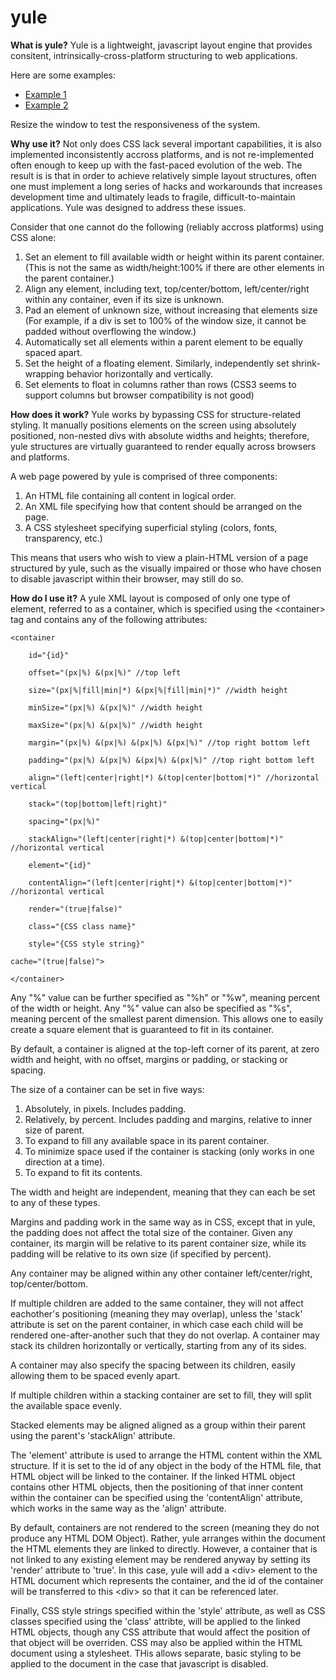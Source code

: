 yule
====

<b>What is yule?</b>
Yule is a lightweight, javascript layout engine that provides consitent, intrinsically-cross-platform structuring to web applications.

Here are some examples:
<ul>
<li><a href="https://scratchspace.org/yule/example/index.html">Example 1</a></li>
<li><a href="https://scratchspace.org/yule/example/stacktest.html">Example 2</a></li>
</ul>

Resize the window to test the responsiveness of the system.

<b>Why use it?</b>
Not only does CSS lack several important capabilities, it is also implemented inconsistently accross platforms, and is not re-implemented often enough to keep up with the fast-paced evolution of the web. The result is is that in order to achieve relatively simple layout structures, often one must implement a long series of hacks and workarounds that increases development time and ultimately leads to fragile, difficult-to-maintain applications. Yule was designed to address these issues.

Consider that one cannot do the following (reliably accross platforms) using CSS alone:

 1. Set an element to fill available width or height within its parent container. (This is not the same as width/height:100% if there are other elements in the parent container.)
 2. Align any element, including text, top/center/bottom, left/center/right within any container, even if its size is unknown.
 3. Pad an element of unknown size, without increasing that elements size (For example, if a div is set to 100% of the window size, it cannot be padded without overflowing the window.)
 4. Automatically set all elements within a parent element to be equally spaced apart.
 5. Set the height of a floating element. Similarly, independently set shrink-wrapping behavior horizontally and vertically.
 6. Set elements to float in columns rather than rows (CSS3 seems to support columns but browser compatibility is not good)


<b>How does it work?</b>
Yule works by bypassing CSS for structure-related styling. It manually positions elements on the screen using absolutely positioned, non-nested divs with absolute widths and heights; therefore, yule structures are virtually guaranteed to render equally across browsers and platforms.

A web page powered by yule is comprised of three components:

1. An HTML file containing all content in logical order.
2. An XML file specifying how that content should be arranged on the page.
3. A CSS stylesheet specifying superficial styling (colors, fonts, transparency, etc.)

This means that users who wish to view a plain-HTML version of a page structured by yule, such as the visually impaired or those who have chosen to disable javascript within their browser, may still do so.


<b>How do I use it?</b>
A yule XML layout is composed of only one type of element, referred to as a container, which is specified using the \<container> tag and contains any of the following attributes:

    <container

        id="{id}"

        offset="(px|%) &(px|%)" //top left

        size="(px|%|fill|min|*) &(px|%|fill|min|*)" //width height
        
        minSize="(px|%) &(px|%)" //width height
        
        maxSize="(px|%) &(px|%)" //width height

        margin="(px|%) &(px|%) &(px|%) &(px|%)" //top right bottom left

        padding="(px|%) &(px|%) &(px|%) &(px|%)" //top right bottom left

        align="(left|center|right|*) &(top|center|bottom|*)" //horizontal vertical

        stack="(top|bottom|left|right)"

        spacing="(px|%)"
        
        stackAlign="(left|center|right|*) &(top|center|bottom|*)" //horizontal vertical

        element="{id}"

        contentAlign="(left|center|right|*) &(top|center|bottom|*)" //horizontal vertical

        render="(true|false)"

        class="{CSS class name}"

        style="{CSS style string}"
	
	cache="(true|false)">

    </container>

Any "%" value can be further specified as "%h" or "%w", meaning percent of the width or height.
Any "%" value can also be specified as "%s", meaning percent of the smallest parent dimension. This allows one to easily create a square element that is guaranteed to fit in its container.

By default, a container is aligned at the top-left corner of its parent, at zero width and height, with no offset, margins or padding, or stacking or spacing.

The size of a container can be set in five ways:

1. Absolutely, in pixels. Includes padding.
2. Relatively, by percent. Includes padding and margins, relative to inner size of parent.
3. To expand to fill any available space in its parent container.
4. To minimize space used if the container is stacking (only works in one direction at a time).
4. To expand to fit its contents.

The width and height are independent, meaning that they can each be set to any of these types.

Margins and padding work in the same way as in CSS, except that in yule, the padding does not affect the total size of the container. Given any container, its margin will be relative to its parent container size, while its padding will be relative to its own size (if specified by percent). 

Any container may be aligned within any other container left/center/right, top/center/bottom.

If multiple children are added to the same container, they will not affect eachother's positioning (meaning they may overlap), unless the 'stack' attribute is set on the parent container, in which case each child will be rendered one-after-another such that they do not overlap. A container may stack its children horizontally or vertically, starting from any of its sides.

A container may also specify the spacing between its children, easily allowing them to be spaced evenly apart.

If multiple children within a stacking container are set to fill, they will split the available space evenly.

Stacked elements may be aligned aligned as a group within their parent using the parent's 'stackAlign' attribute.

The 'element' attribute is used to arrange the HTML content within the XML structure. If it is set to the id of any object in the body of the HTML file, that HTML object will be linked to the container. If the linked HTML object contains other HTML objects, then the positioning of that inner content within the container can be specified using the 'contentAlign' attribute, which works in the same way as the 'align' attribute.

By default, containers are not rendered to the screen (meaning they do not produce any HTML DOM Object). Rather, yule arranges within the document the HTML elements they are linked to directly. However, a container that is not linked to any existing element may be rendered anyway by setting its 'render' attribute to 'true'. In this case, yule will add a \<div> element to the HTML document which represents the container, and the id of the container will be transferred to this \<div> so that it can be referenced later.

Finally, CSS style strings specified within the 'style' attribute, as well as CSS classes specified using the 'class' attribte, will be applied to the linked HTML objects, though any CSS attribute that would affect the position of that object will be overriden. CSS may also be applied within the HTML document using a stylesheet. THis allows separate, basic styling to be applied to the document in the case that javascript is disabled.
